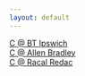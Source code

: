 ```yaml
---
layout: default
---
```

[C @ BT Ipswich](/assignments/BT%20Ipswich.html)<br>
[C @ Allen Bradley](/assignments/Allen%20Bradley.html)<br>
[C @ Racal Redac](/assignments/Racal%20Redac.html)<br>
